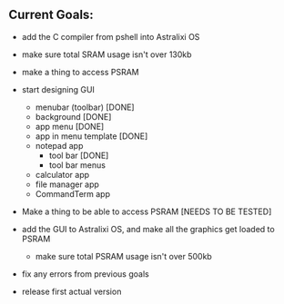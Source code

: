 ## Current Goals:
- add the C compiler from pshell into Astralixi OS 

- make sure total SRAM usage isn't over 130kb

- make a thing to access PSRAM

- start designing GUI
  - menubar (toolbar) [DONE]
  - background [DONE]
  - app menu [DONE]
  - app in menu template [DONE]
  - notepad app 
    - tool bar [DONE]
    - tool bar menus
  - calculator app
  - file manager app
  - CommandTerm app

- Make a thing to be able to access PSRAM [NEEDS TO BE TESTED]

- add the GUI to Astralixi OS, and make all the graphics get loaded to PSRAM
  - make sure total PSRAM usage isn't over 500kb

- fix any errors from previous goals

- release first actual version
